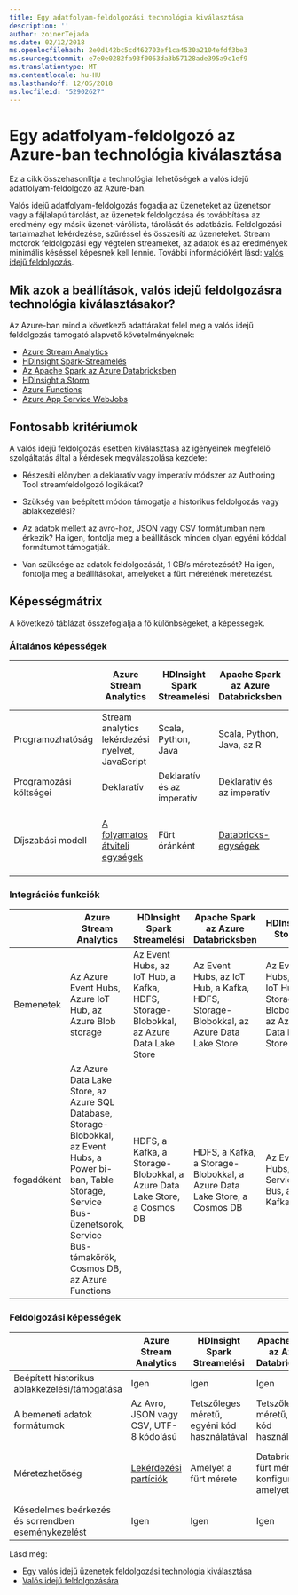 ```yaml
---
title: Egy adatfolyam-feldolgozási technológia kiválasztása
description: ''
author: zoinerTejada
ms.date: 02/12/2018
ms.openlocfilehash: 2e0d142bc5cd462703ef1ca4530a2104efdf3be3
ms.sourcegitcommit: e7e0e0282fa93f0063da3b57128ade395a9c1ef9
ms.translationtype: MT
ms.contentlocale: hu-HU
ms.lasthandoff: 12/05/2018
ms.locfileid: "52902627"
---
```

# <a name="choosing-a-stream-processing-technology-in-azure"></a>Egy adatfolyam-feldolgozó az Azure-ban technológia kiválasztása

Ez a cikk összehasonlítja a technológiai lehetőségek a valós idejű adatfolyam-feldolgozó az Azure-ban.

Valós idejű adatfolyam-feldolgozás fogadja az üzeneteket az üzenetsor vagy a fájlalapú tárolást, az üzenetek feldolgozása és továbbítása az eredmény egy másik üzenet-várólista, tárolását és adatbázis. Feldolgozási tartalmazhat lekérdezése, szűréssel és összesíti az üzeneteket. Stream motorok feldolgozási egy végtelen streameket, az adatok és az eredmények minimális késéssel képesnek kell lennie. További információkért lásd: [valós idejű feldolgozás](../big-data/real-time-processing.md).

## <a name="what-are-your-options-when-choosing-a-technology-for-real-time-processing"></a>Mik azok a beállítások, valós idejű feldolgozásra technológia kiválasztásakor?
Az Azure-ban mind a következő adattárakat felel meg a valós idejű feldolgozás támogató alapvető követelményeknek:
- [Azure Stream Analytics](/azure/stream-analytics/)
- [HDInsight Spark-Streamelés](/azure/hdinsight/spark/apache-spark-streaming-overview)
- [Az Apache Spark az Azure Databricksben](/azure/azure-databricks/)
- [HDInsight a Storm](/azure/hdinsight/storm/apache-storm-overview)
- [Azure Functions](/azure/azure-functions/functions-overview)
- [Azure App Service WebJobs](/azure/app-service/web-sites-create-web-jobs)

## <a name="key-selection-criteria"></a>Fontosabb kritériumok

A valós idejű feldolgozás esetben kiválasztása az igényeinek megfelelő szolgáltatás által a kérdések megválaszolása kezdete:

- Részesíti előnyben a deklaratív vagy imperatív módszer az Authoring Tool streamfeldolgozó logikákat?

- Szükség van beépített módon támogatja a historikus feldolgozás vagy ablakkezelési?

- Az adatok mellett az avro-hoz, JSON vagy CSV formátumban nem érkezik? Ha igen, fontolja meg a beállítások minden olyan egyéni kóddal formátumot támogatják.

- Van szüksége az adatok feldolgozását, 1 GB/s méretezését? Ha igen, fontolja meg a beállításokat, amelyeket a fürt méretének méretezést. 

## <a name="capability-matrix"></a>Képességmátrix

A következő táblázat összefoglalja a fő különbségeket, a képességek. 

### <a name="general-capabilities"></a>Általános képességek

| | Azure Stream Analytics | HDInsight Spark Streamelési | Apache Spark az Azure Databricksben | HDInsight Storm | Azure Functions | Azure App Service WebJobs |
| --- | --- | --- | --- | --- | --- | --- | 
| Programozhatóság | Stream analytics lekérdezési nyelvet, JavaScript | Scala, Python, Java | Scala, Python, Java, az R | A Java,C# | C#, F#, Node.js | C#, Node.js, PHP, Java, Python |
| Programozási költségei | Deklaratív | Deklaratív és az imperatív | Deklaratív és az imperatív | Imperatív | Imperatív | Imperatív |    
| Díjszabási modell | [A folyamatos átviteli egységek](https://azure.microsoft.com/pricing/details/stream-analytics/) | Fürt óránként | [Databricks-egységek](https://azure.microsoft.com/pricing/details/databricks/) | Fürt óránként | Egy függvény végrehajtási és az erőforrás-felhasználás | App service csomag óránként |  

### <a name="integration-capabilities"></a>Integrációs funkciók

| | Azure Stream Analytics | HDInsight Spark Streamelési | Apache Spark az Azure Databricksben | HDInsight Storm | Azure Functions | Azure App Service WebJobs |
| --- | --- | --- | --- | --- | --- | --- | 
| Bemenetek | Az Azure Event Hubs, Azure IoT Hub, az Azure Blob storage  | Az Event Hubs, az IoT Hub, a Kafka, HDFS, Storage-Blobokkal, az Azure Data Lake Store  | Az Event Hubs, az IoT Hub, a Kafka, HDFS, Storage-Blobokkal, az Azure Data Lake Store  | Az Event Hubs, az IoT Hub, a Storage-Blobokkal, az Azure Data Lake Store  | [Támogatott kötések](/azure/azure-functions/functions-triggers-bindings#supported-bindings) | A Service Bus, tároló-üzenetsorok, Storage-Blobokkal, az Event Hubs, Webhookok, Cosmos DB-fájlok |
| fogadóként |  Az Azure Data Lake Store, az Azure SQL Database, Storage-Blobokkal, az Event Hubs, a Power bi-ban, Table Storage, Service Bus-üzenetsorok, Service Bus-témakörök, Cosmos DB, az Azure Functions  | HDFS, a Kafka, a Storage-Blobokkal, a Azure Data Lake Store, a Cosmos DB | HDFS, a Kafka, a Storage-Blobokkal, a Azure Data Lake Store, a Cosmos DB | Az Event Hubs, Service Bus, a Kafka | [Támogatott kötések](/azure/azure-functions/functions-triggers-bindings#supported-bindings) | A Service Bus, tároló-üzenetsorok, Storage-Blobokkal, az Event Hubs, Webhookok, Cosmos DB-fájlok | 

### <a name="processing-capabilities"></a>Feldolgozási képességek

| | Azure Stream Analytics | HDInsight Spark Streamelési | Apache Spark az Azure Databricksben | HDInsight Storm | Azure Functions | Azure App Service WebJobs |
| --- | --- | --- | --- | --- | --- | --- | 
| Beépített historikus ablakkezelési/támogatása | Igen | Igen | Igen | Igen | Nem | Nem |
| A bemeneti adatok formátumok | Az Avro, JSON vagy CSV, UTF-8 kódolású | Tetszőleges méretű, egyéni kód használatával | Tetszőleges méretű, egyéni kód használatával | Tetszőleges méretű, egyéni kód használatával | Tetszőleges méretű, egyéni kód használatával | Tetszőleges méretű, egyéni kód használatával |
| Méretezhetőség | [Lekérdezési partíciók](/azure/stream-analytics/stream-analytics-parallelization) | Amelyet a fürt mérete | Databricks-fürt méretezés konfigurálása, amelyet | Amelyet a fürt mérete | Akár 200 függvény alkalmazáspéldány párhuzamos feldolgozása | Amelyet az app service kapacitás megtervezése | 
| Késedelmes beérkezés és sorrendben eseménykezelést | Igen | Igen | Igen | Igen | Nem | Nem |

Lásd még:

- [Egy valós idejű üzenetek feldolgozási technológia kiválasztása](./real-time-ingestion.md)
- [Valós idejű feldolgozására](../big-data/real-time-processing.md)
